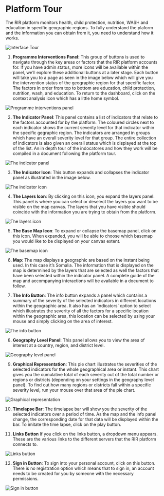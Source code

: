 # Platform Tour
>

The RIR platform monitors health, child protection, nutrition, WASH and education in specific geographic regions. To fully understand 
the plaform and the information you can obtain from it, you need to understand how it works.
>
![Interface Tour](../img/platform-tour.png "Platform Tour")
>
>
1. **Programme Interventions Panel**: 
    This group of buttons is used to navigate through the key areas or factors that the RIR platform accounts for. If you have admin status,
    more icons will be available within the panel, we’ll explore these additional buttons at a later stage. Each button will take you to a page
    as seen in the image below which will give you the intervention status of the geographic region for that specific factor. The factors in order
    from top to bottom are education, child protection, nutrition, wash, and education. To return     to the dashboard, click on the context 
    analysis icon which has a little home symbol.
>
![Programme interventions panel](../img/intervention-panel.png "Programme interventions panel")
>   
>   
2. **The Indicator Panel**: 
     This panel contains a list of indicators that relate to the factors accounted for by the platform. The coloured circles next to each indicator
     shows the current severity level for that indicator within the specific gegraphic region. The indicators are arranged in groups which have an 
     overall severity level for that group. The entire collection of indicators is also given an overall status which is displayed at the top of the list.
     An in depth tour of the indocatores and how they work will be compiled in a document following the platform tour.
     >
![The indicator panel](../img/indicator-panel.png "The indicator panel")
  >
  >
3. **The Indicator Icon**:
     This button expands and collapses the indicator panel as illustrated in the image below.
  >
 ![The indicator icon](../img/indicator-button.png "The indicator icon")
  >
  >
4. **The Layers Icon**:
     By clicking on this icon, you expand the layers panel. This panel is where you can select or deselect the layers you want to be visible on the map canvas.
     The layers that you have visible should coincide with the information you are trying to obtain from the platform.
 >
  ![The layers icon](../img/layers-button.png "The layers icon")
>
>
5. **The Base Map Icon**:
     To expand or collapse the basemap panel, click on this icon. When expanded, you will be able to choose which basemap you would like to be displayed
     on your canvas extent.
>
  ![The basemap icon](../img/basemap-button.png "The basemap icon")
>
>
6. **Map**:
     The map displays a geographic are based on the instant being used. In this case it’s Somalia. The information that is displayed on the map is determined
     by the layers that are selected as well the factors that have been selected within the indicator panel. A complete guide of the map and accompanying 
     interactions will be available in a document to follow.
 >
 >
7. **The Info Button**:
     The info button expands a panel which contains a summary of the severity of the selected indicators in different locations within the geographic area. 
     It also has an ‘indicators’ option to select which illustrates the severity of all the factors for a specific location within the geographic area,
     this location can be selected by using your mouse and simply clicking on the area of interest.
 >
  ![The info button](../img/info-button.png "The info button")
 >
 >
8. **Geography Level Panel**:
     This panel allows you to view the area of interest at a country, region, and district level. 
 >
  ![Geography level panel](../img/geography-level-panel.png "Geography level panel")
>
>
9. **Graphical Representation**:
     This pie chart illustrates the severities of the selected indicators for the whole geographical area or instant. This chart gives you the cumulative 
     total of each severity out of the total number or regions or districts (depending on your settings in the geography level panel). To find out how many 
     regions or districts fall within a specific severity level, run your mouse over that area of the pie chart. 
 >
  ![Graphical representation](../img/graphical-representation.png "Graphical representation")
 >
 >
10. **Timelapse Bar**:
      The timelapse bar will show you the severity of the selected indicators over a period of time. As the map and the info panel change, the corresponding date
      for that data will be displayed within the bar. To imitate the time lapse, click on the play button. 
>
>
11. **Links Button**
      If you click on the links button, a dropdown menu appears. These are the various links to the different servers that the RIR platform connects to.
>
  ![Links button](../img/links.png "Links button")
>
>
12. **Sign in Button**:
      To sign into your personal account, click on this button. There is no registration option which means that to sign in, an account needs to be created
      for you by someone with the necessary permissions.
>  
  ![Sign in button](../img/sign-in.png "Sign in button")
>
>
